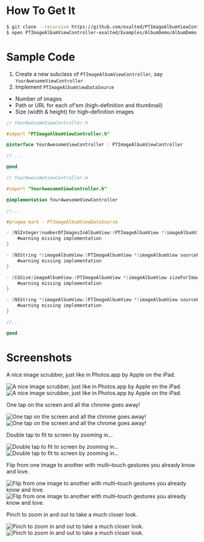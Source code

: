 How To Get It
=============

```bash
$ git clone --recursive https://github.com/exalted/PTImageAlbumViewController.git PTImageAlbumViewController-exalted
$ open PTImageAlbumViewController-exalted/Examples/AlbumDemo/AlbumDemo.xcodeproj
```

Sample Code
===========

1. Create a new subclass of `PTImageAlbumViewController`, say `YourAwesomeViewController`
2. Implement `PTImageAlbumViewDataSource`
  * Number of images
  * Path or URL for each of'em (high–definition and thumbnail)
  * Size (width & height) for high–definition images

```objective-c
// YourAwesomeViewController.h

#import "PTImageAlbumViewController.h"

@interface YourAwesomeViewController : PTImageAlbumViewController

// ...

@end
```

```objective-c
// YourAwesomeViewController.m

#import "YourAwesomeViewController.h"

@implementation YourAwesomeViewController

//...

#pragma mark - PTImageAlbumViewDataSource

- (NSInteger)numberOfImagesInAlbumView:(PTImageAlbumView *)imageAlbumView {
    #warning missing implementation
}

- (NSString *)imageAlbumView:(PTImageAlbumView *)imageAlbumView sourceForImageAtIndex:(NSInteger)index {
    #warning missing implementation
}

- (CGSize)imageAlbumView:(PTImageAlbumView *)imageAlbumView sizeForImageAtIndex:(NSInteger)index {
    #warning missing implementation
}

- (NSString *)imageAlbumView:(PTImageAlbumView *)imageAlbumView sourceForThumbnailImageAtIndex:(NSInteger)index {
    #warning missing implementation
}

//...

@end
```

Screenshots
===========

A nice image scrubber, just like in Photos.app by Apple on the iPad.

![A nice image scrubber, just like in Photos.app by Apple on the iPad.](http://exalted.github.com/PTImageAlbumViewController/ss1-iPad.png "A nice image scrubber, just like in Photos.app by Apple on the iPad.")
![A nice image scrubber, just like in Photos.app by Apple on the iPad.](http://exalted.github.com/PTImageAlbumViewController/ss1-iPhone.png "A nice image scrubber, just like in Photos.app by Apple on the iPad.")

One tap on the screen and all the chrome goes away!

![One tap on the screen and all the chrome goes away!](http://exalted.github.com/PTImageAlbumViewController/ss2-iPad.png "One tap on the screen and all the chrome goes away!")
![One tap on the screen and all the chrome goes away!](http://exalted.github.com/PTImageAlbumViewController/ss2-iPhone.png "One tap on the screen and all the chrome goes away!")

Double tap to fit to screen by zooming in...

![Double tap to fit to screen by zooming in...](http://exalted.github.com/PTImageAlbumViewController/ss3-iPad.png "Double tap to fit to screen by zooming in...")
![Double tap to fit to screen by zooming in...](http://exalted.github.com/PTImageAlbumViewController/ss3-iPhone.png "Double tap to fit to screen by zooming in...")

Flip from one image to another with multi–touch gestures you already know and love.

![Flip from one image to another with multi–touch gestures you already know and love.](http://exalted.github.com/PTImageAlbumViewController/ss4-iPad.png "Flip from one image to another with multi–touch gestures you already know and love.")
![Flip from one image to another with multi–touch gestures you already know and love.](http://exalted.github.com/PTImageAlbumViewController/ss4-iPhone.png "Flip from one image to another with multi–touch gestures you already know and love.")

Pinch to zoom in and out to take a much closer look.

![Pinch to zoom in and out to take a much closer look.](http://exalted.github.com/PTImageAlbumViewController/ss5-iPad.png "Pinch to zoom in and out to take a much closer look.")
![Pinch to zoom in and out to take a much closer look.](http://exalted.github.com/PTImageAlbumViewController/ss5-iPhone.png "Pinch to zoom in and out to take a much closer look.")
